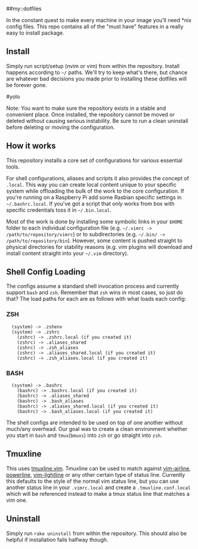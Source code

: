 ##my::dotfiles

In the constant quest to make every machine in your image you'll need *nix config files. This repo contains all of the "must have" features in a really easy to install package.

## Install
Simply run script/setup <editor> (nvim or vim) from within the repository.
Install happens according to `~/` paths. We'll try to keep what's there, but
chance are whatever bad decisions you made prior to installing these dotfiles
will be forever gone.

#yolo

Note: You want to make sure the repository exists in a stable and convenient place. Once installed, the repository cannot be moved or deleted without causing serious instability. Be sure to run a clean uninstall before deleting or moving the configuration.

## How it works

This repository installs a core set of configurations for various essential tools.

For shell configurations, aliases and scripts it also provides the concept of `.local`. This way you can create local content unique to your specific system while offloading the bulk of the work to the core configuration. If you're running on a Raspberry Pi add some Rasbian specific settings in `~/.bashrc.local`. If you've got a script that only works from box with specific credentials toss it in `~/.bin.local`.

Most of the work is done by installing some symbolic links in your `$HOME` folder to each individual configuration file (e.g. `~/.vimrc -> /path/to/repository/vimrc`) or to subdirectories (e.g. `~/.bin/ -> /path/to/repository/bin`). However, some content is pushed straight to physical directories for stability reasons (e.g. vim plugins will download and install content straight into your `~/.vim` directory).

## Shell Config Loading
The configs assume a standard shell invocation process and currently support `bash` and `zsh`. Remember that `zsh` wins in most cases, so just do that? The load paths for each are as follows with what loads each config:

### ZSH
```
  (system) -> .zshenv
  (system) -> .zshrc
    (zshrc) -> .zshrc.local (if you created it)
    (zshrc) -> .aliases_shared
    (zshrc) -> .zsh_aliases
    (zshrc) -> .aliases_shared.local (if you created it)
    (zshrc) -> .zsh_aliases.local (if you created it)
```

### BASH
```
  (system) -> .bashrc
    (bashrc) -> .bashrc.local (if you created it)
    (bashrc) -> .aliases_shared
    (bashrc) -> .bash_aliases
    (bashrc) -> .aliases_shared.local (if you created it)
    (bashrc) -> .bash_aliases.local (if you created it)
```

The shell configs are intended to be used on top of one another without much/any overhead. Our goal was to create a clean environment whether you start in `bash` and `tmux`(`bmuxs`) into `zsh` or go straight into `zsh`.

## Tmuxline
This uses [tmuxline.vim](https://github.com/edkolev/tmuxline.vim). Tmuxline can be used to match against [vim-airline](https://github.com/vim-airline/vim-airline), [powerline](https://github.com/powerline/powerline), [vim-lightline](https://github.com/itchyny/lightline.vim) or any other certain type of status line. Currently this defaults to the style of the normal vim status line, but you can use another status line in your `.vimrc.local` and create a `.tmuxline.conf.local` which will be referenced instead to make a tmux status line that matches a vim one.

## Uninstall

Simply run `rake uninstall` from within the repository. This should also be helpful if installation fails halfway though.
